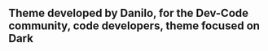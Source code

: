 ## Theme developed by Danilo, for the Dev-Code community, code developers, theme focused on Dark







